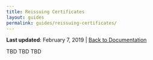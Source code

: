 ```yaml
---
title: Reissuing Certificates
layout: guides
permalink: guides/reissuing-certificates/
---
```


**Last updated**: February 7, 2019 \| [Back to Documentation]({{site.baseurl}}/docs/)

TBD TBD TBD

